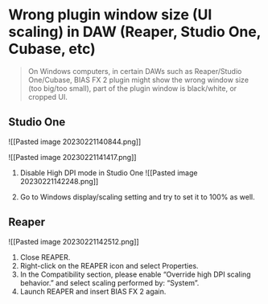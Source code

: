 # Wrong plugin window size (UI scaling) in DAW (Reaper, Studio One, Cubase, etc)
> On Windows computers, in certain DAWs such as Reaper/Studio One/Cubase, BIAS FX 2 plugin might show the wrong window size (too big/too small), part of the plugin window is black/white, or cropped UI.


## Studio One

![[Pasted image 20230221140844.png]]

![[Pasted image 20230221141417.png]]


1. Disable High DPI mode in Studio One
![[Pasted image 20230221142248.png]]
  
2. Go to Windows display/scaling setting and try to set it to 100% as well.

## Reaper
![[Pasted image 20230221142512.png]]

1. Close REAPER.
2. Right-click on the REAPER icon and select Properties.
3. In the Compatibility section, please enable “Override high DPI scaling behavior.” and select scaling performed by: “System”.
4. Launch REAPER and insert BIAS FX 2 again.